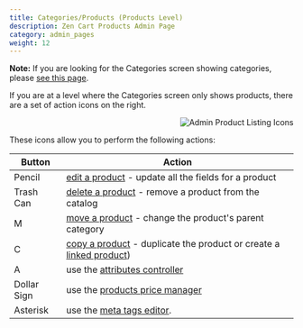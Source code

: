 ```yaml
---
title: Categories/Products (Products Level)
description: Zen Cart Products Admin Page 
category: admin_pages
weight: 12
---
```


**Note:** If you are looking for the Categories screen showing categories, please [see this page](/user/admin_pages/catalog/categories/). 

If you are at a level where the Categories screen only shows products, 
there are a set of action icons on the right.

<img src="/images/products_icons.png" alt="Admin Product Listing Icons" style="float: right" /> 
<br clear="all" />

These icons allow you to perform the following actions:

Button | Action 
-------|-------
Pencil | [edit a product](/user/products/product_edit/) - update all the fields for a product 
Trash Can | [delete a product](/user/products/product_management_admin/#deleting-a-product) - remove a product from the catalog 
M | [move a product](/user/products/product_management_admin/#moving-a-product) - change the product's parent category
C | [copy a product](/user/products/product_management_admin/#copying-a-product) - duplicate the product or create a [linked product](/user/products/linked_product/))
A | use the [attributes controller](/user/admin_pages/catalog/attributes_controller/)
Dollar Sign | use the [products price manager](/user/admin_pages/catalog/products_price_manager/)
Asterisk | use the [meta tags editor](/user/admin_pages/catalog/products_meta_tags_editor/). 

